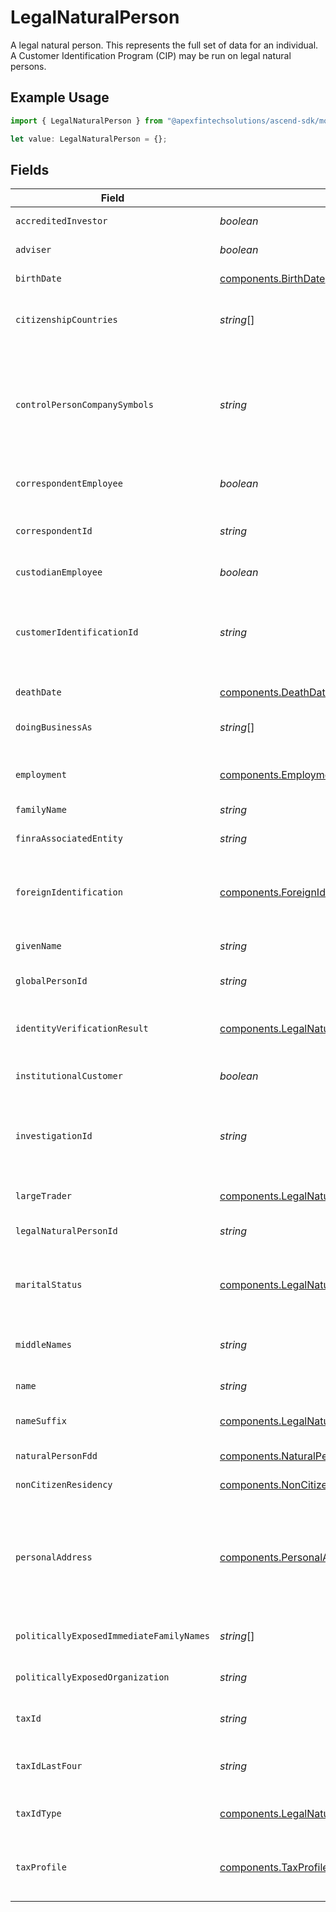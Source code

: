 # LegalNaturalPerson

A legal natural person. This represents the full set of data for an individual. A Customer Identification Program (CIP) may be run on legal natural persons.

## Example Usage

```typescript
import { LegalNaturalPerson } from "@apexfintechsolutions/ascend-sdk/models/components";

let value: LegalNaturalPerson = {};
```

## Fields

| Field                                                                                                                                                                                                                                                                                                                                           | Type                                                                                                                                                                                                                                                                                                                                            | Required                                                                                                                                                                                                                                                                                                                                        | Description                                                                                                                                                                                                                                                                                                                                     | Example                                                                                                                                                                                                                                                                                                                                         |
| ----------------------------------------------------------------------------------------------------------------------------------------------------------------------------------------------------------------------------------------------------------------------------------------------------------------------------------------------- | ----------------------------------------------------------------------------------------------------------------------------------------------------------------------------------------------------------------------------------------------------------------------------------------------------------------------------------------------- | ----------------------------------------------------------------------------------------------------------------------------------------------------------------------------------------------------------------------------------------------------------------------------------------------------------------------------------------------- | ----------------------------------------------------------------------------------------------------------------------------------------------------------------------------------------------------------------------------------------------------------------------------------------------------------------------------------------------- | ----------------------------------------------------------------------------------------------------------------------------------------------------------------------------------------------------------------------------------------------------------------------------------------------------------------------------------------------- |
| `accreditedInvestor`                                                                                                                                                                                                                                                                                                                            | *boolean*                                                                                                                                                                                                                                                                                                                                       | :heavy_minus_sign:                                                                                                                                                                                                                                                                                                                              | Indicates whether the person is an accredited investor                                                                                                                                                                                                                                                                                          |                                                                                                                                                                                                                                                                                                                                                 |
| `adviser`                                                                                                                                                                                                                                                                                                                                       | *boolean*                                                                                                                                                                                                                                                                                                                                       | :heavy_minus_sign:                                                                                                                                                                                                                                                                                                                              | Indicates whether the person is an adviser                                                                                                                                                                                                                                                                                                      |                                                                                                                                                                                                                                                                                                                                                 |
| `birthDate`                                                                                                                                                                                                                                                                                                                                     | [components.BirthDate](../../models/components/birthdate.md)                                                                                                                                                                                                                                                                                    | :heavy_minus_sign:                                                                                                                                                                                                                                                                                                                              | The legal day, month, and year of birth for a natural person.                                                                                                                                                                                                                                                                                   |                                                                                                                                                                                                                                                                                                                                                 |
| `citizenshipCountries`                                                                                                                                                                                                                                                                                                                          | *string*[]                                                                                                                                                                                                                                                                                                                                      | :heavy_minus_sign:                                                                                                                                                                                                                                                                                                                              | This is used for tax (treaty) and country block list considerations Maximum list of two 2-char CLDR Code citizenship countries, e.g. US, CA                                                                                                                                                                                                     | [<br/>"US",<br/>"CA"<br/>]                                                                                                                                                                                                                                                                                                                      |
| `controlPersonCompanySymbols`                                                                                                                                                                                                                                                                                                                   | *string*                                                                                                                                                                                                                                                                                                                                        | :heavy_minus_sign:                                                                                                                                                                                                                                                                                                                              | A list of ticker symbols in which the underlying person is a control person; control persons are defined as having significant influence over a company’s management and operations, typically through ownership of a large percentage of the company’s voting stock or through positions on the company’s board of directors or executive team | AAPL, GOOL                                                                                                                                                                                                                                                                                                                                      |
| `correspondentEmployee`                                                                                                                                                                                                                                                                                                                         | *boolean*                                                                                                                                                                                                                                                                                                                                       | :heavy_minus_sign:                                                                                                                                                                                                                                                                                                                              | Indicates the related owner record is an employee of the clearing broker's correspondent customer.                                                                                                                                                                                                                                              | false                                                                                                                                                                                                                                                                                                                                           |
| `correspondentId`                                                                                                                                                                                                                                                                                                                               | *string*                                                                                                                                                                                                                                                                                                                                        | :heavy_minus_sign:                                                                                                                                                                                                                                                                                                                              | A unique identifier referencing a Correspondent; A Client may have several operating Correspondents within its purview.                                                                                                                                                                                                                         | 01HPMZZM6RKMVZA1JQ63RQKJRP                                                                                                                                                                                                                                                                                                                      |
| `custodianEmployee`                                                                                                                                                                                                                                                                                                                             | *boolean*                                                                                                                                                                                                                                                                                                                                       | :heavy_minus_sign:                                                                                                                                                                                                                                                                                                                              | A flag to indicate whether this person is an employee of the correspondent.                                                                                                                                                                                                                                                                     | false                                                                                                                                                                                                                                                                                                                                           |
| `customerIdentificationId`                                                                                                                                                                                                                                                                                                                      | *string*                                                                                                                                                                                                                                                                                                                                        | :heavy_minus_sign:                                                                                                                                                                                                                                                                                                                              | Customer identification id returned by the customer identification service which represents a single instance of an identity verification outcome for the specified customer. This verification result will be used as part of the full investigation.                                                                                          | 01HXPXSFA4JMKVK1D3R1X75ZGX                                                                                                                                                                                                                                                                                                                      |
| `deathDate`                                                                                                                                                                                                                                                                                                                                     | [components.DeathDate](../../models/components/deathdate.md)                                                                                                                                                                                                                                                                                    | :heavy_minus_sign:                                                                                                                                                                                                                                                                                                                              | The day, month, and year of death of a legal natural person                                                                                                                                                                                                                                                                                     |                                                                                                                                                                                                                                                                                                                                                 |
| `doingBusinessAs`                                                                                                                                                                                                                                                                                                                               | *string*[]                                                                                                                                                                                                                                                                                                                                      | :heavy_minus_sign:                                                                                                                                                                                                                                                                                                                              | DBA (Doing Business As) names. Can list up to 5 associated with the Legal Natural Person                                                                                                                                                                                                                                                        |                                                                                                                                                                                                                                                                                                                                                 |
| `employment`                                                                                                                                                                                                                                                                                                                                    | [components.Employment](../../models/components/employment.md)                                                                                                                                                                                                                                                                                  | :heavy_minus_sign:                                                                                                                                                                                                                                                                                                                              | Object containing information pertaining to a investor's current employer including the name, address, and duration of employment.                                                                                                                                                                                                              |                                                                                                                                                                                                                                                                                                                                                 |
| `familyName`                                                                                                                                                                                                                                                                                                                                    | *string*                                                                                                                                                                                                                                                                                                                                        | :heavy_minus_sign:                                                                                                                                                                                                                                                                                                                              | Family name of a natural person.                                                                                                                                                                                                                                                                                                                | Doe                                                                                                                                                                                                                                                                                                                                             |
| `finraAssociatedEntity`                                                                                                                                                                                                                                                                                                                         | *string*                                                                                                                                                                                                                                                                                                                                        | :heavy_minus_sign:                                                                                                                                                                                                                                                                                                                              | The name of the FINRA-associated entity the underlying natural person is affiliated with.                                                                                                                                                                                                                                                       | Entity Name                                                                                                                                                                                                                                                                                                                                     |
| `foreignIdentification`                                                                                                                                                                                                                                                                                                                         | [components.ForeignIdentification](../../models/components/foreignidentification.md)                                                                                                                                                                                                                                                            | :heavy_minus_sign:                                                                                                                                                                                                                                                                                                                              | **Field Dependencies:**<br/><br/>Required if `irs_form_type` is `W_8BEN`.<br/><br/>Otherwise, must be empty.                                                                                                                                                                                                                                    |                                                                                                                                                                                                                                                                                                                                                 |
| `givenName`                                                                                                                                                                                                                                                                                                                                     | *string*                                                                                                                                                                                                                                                                                                                                        | :heavy_minus_sign:                                                                                                                                                                                                                                                                                                                              | The given name of a natural person; Conventionally known as 'first name' in most English-speaking countries.                                                                                                                                                                                                                                    | John                                                                                                                                                                                                                                                                                                                                            |
| `globalPersonId`                                                                                                                                                                                                                                                                                                                                | *string*                                                                                                                                                                                                                                                                                                                                        | :heavy_minus_sign:                                                                                                                                                                                                                                                                                                                              | Globally Unique identifier for a legal natural person                                                                                                                                                                                                                                                                                           | 0B4127F7C8C9DD8F4A33FEE7E3C2C620814B9AA0369BDECD0A02556F49D79C22                                                                                                                                                                                                                                                                                |
| `identityVerificationResult`                                                                                                                                                                                                                                                                                                                    | [components.LegalNaturalPersonIdentityVerificationResult](../../models/components/legalnaturalpersonidentityverificationresult.md)                                                                                                                                                                                                              | :heavy_minus_sign:                                                                                                                                                                                                                                                                                                                              | Third-party data result used to verify the identity of an introduced investor. If the client identity_verification_model is PROVIDED_BY_CLIENT, this field is required                                                                                                                                                                          |                                                                                                                                                                                                                                                                                                                                                 |
| `institutionalCustomer`                                                                                                                                                                                                                                                                                                                         | *boolean*                                                                                                                                                                                                                                                                                                                                       | :heavy_minus_sign:                                                                                                                                                                                                                                                                                                                              | Indicates whether the person is an institutional customer                                                                                                                                                                                                                                                                                       |                                                                                                                                                                                                                                                                                                                                                 |
| `investigationId`                                                                                                                                                                                                                                                                                                                               | *string*                                                                                                                                                                                                                                                                                                                                        | :heavy_minus_sign:                                                                                                                                                                                                                                                                                                                              | Investigation id relating a comprehensive investigation for a customer, encompassing the aggregation of identity verification results and watchlist screenings, conducted to support the Customer Identification Program (CIP) and Customer Due Diligence (CDD)                                                                                 | 01HXPXSFA4JMKVK1D3R1X75ZGZ                                                                                                                                                                                                                                                                                                                      |
| `largeTrader`                                                                                                                                                                                                                                                                                                                                   | [components.LegalNaturalPersonLargeTrader](../../models/components/legalnaturalpersonlargetrader.md)                                                                                                                                                                                                                                            | :heavy_minus_sign:                                                                                                                                                                                                                                                                                                                              | Indicates if the person is recognized as a "Large Trader" by the SEC.                                                                                                                                                                                                                                                                           |                                                                                                                                                                                                                                                                                                                                                 |
| `legalNaturalPersonId`                                                                                                                                                                                                                                                                                                                          | *string*                                                                                                                                                                                                                                                                                                                                        | :heavy_minus_sign:                                                                                                                                                                                                                                                                                                                              | A system-generated unique identifier referencing a single natural person; Used to access the record after creation.                                                                                                                                                                                                                             | e6716139-da77-46d1-9f15-13599161db0b                                                                                                                                                                                                                                                                                                            |
| `maritalStatus`                                                                                                                                                                                                                                                                                                                                 | [components.LegalNaturalPersonMaritalStatus](../../models/components/legalnaturalpersonmaritalstatus.md)                                                                                                                                                                                                                                        | :heavy_minus_sign:                                                                                                                                                                                                                                                                                                                              | The legal marital status of an account-holder; Used in combination with state of domicile to determine qualification for account types and beneficiary exclusion rules.                                                                                                                                                                         | SINGLE                                                                                                                                                                                                                                                                                                                                          |
| `middleNames`                                                                                                                                                                                                                                                                                                                                   | *string*                                                                                                                                                                                                                                                                                                                                        | :heavy_minus_sign:                                                                                                                                                                                                                                                                                                                              | Non-primary names representing a natural person; Name attributed to a person other than "Given" and "Family" names.                                                                                                                                                                                                                             | Smith                                                                                                                                                                                                                                                                                                                                           |
| `name`                                                                                                                                                                                                                                                                                                                                          | *string*                                                                                                                                                                                                                                                                                                                                        | :heavy_minus_sign:                                                                                                                                                                                                                                                                                                                              | The name field Format: legalNaturalPersons/{legalNaturalPerson}                                                                                                                                                                                                                                                                                 | legalNaturalPersons/e6716139-da77-46d1-9f15-13599161db0b                                                                                                                                                                                                                                                                                        |
| `nameSuffix`                                                                                                                                                                                                                                                                                                                                    | [components.LegalNaturalPersonNameSuffix](../../models/components/legalnaturalpersonnamesuffix.md)                                                                                                                                                                                                                                              | :heavy_minus_sign:                                                                                                                                                                                                                                                                                                                              | The suffix of a natural person; A suffix in a name is any part of the name that comes after the last name                                                                                                                                                                                                                                       | JR                                                                                                                                                                                                                                                                                                                                              |
| `naturalPersonFdd`                                                                                                                                                                                                                                                                                                                              | [components.NaturalPersonFdd](../../models/components/naturalpersonfdd.md)                                                                                                                                                                                                                                                                      | :heavy_minus_sign:                                                                                                                                                                                                                                                                                                                              | Foreign Due Diligence (FDD) information for Legal Natural Person                                                                                                                                                                                                                                                                                |                                                                                                                                                                                                                                                                                                                                                 |
| `nonCitizenResidency`                                                                                                                                                                                                                                                                                                                           | [components.NonCitizenResidency](../../models/components/noncitizenresidency.md)                                                                                                                                                                                                                                                                | :heavy_minus_sign:                                                                                                                                                                                                                                                                                                                              | Facilitates non-citizen lawful US residents to open domestic accounts                                                                                                                                                                                                                                                                           |                                                                                                                                                                                                                                                                                                                                                 |
| `personalAddress`                                                                                                                                                                                                                                                                                                                               | [components.PersonalAddress](../../models/components/personaladdress.md)                                                                                                                                                                                                                                                                        | :heavy_minus_sign:                                                                                                                                                                                                                                                                                                                              | The legal street number and street name for an account Party. Required fields within the `personal_address` object include:<br/> - `administrative_area`<br/> - `region_code` - 2 character CLDR Code<br/> - `postal_code`<br/> - `locality`<br/> - `address_lines` - max 5 lines                                                               |                                                                                                                                                                                                                                                                                                                                                 |
| `politicallyExposedImmediateFamilyNames`                                                                                                                                                                                                                                                                                                        | *string*[]                                                                                                                                                                                                                                                                                                                                      | :heavy_minus_sign:                                                                                                                                                                                                                                                                                                                              | A Party's self-disclosed list of names representing family members who are politically exposed.                                                                                                                                                                                                                                                 | [<br/>"Sue Doe"<br/>]                                                                                                                                                                                                                                                                                                                           |
| `politicallyExposedOrganization`                                                                                                                                                                                                                                                                                                                | *string*                                                                                                                                                                                                                                                                                                                                        | :heavy_minus_sign:                                                                                                                                                                                                                                                                                                                              | A Party's self-disclosed list of named politically exposed organizations they are personally associated with.                                                                                                                                                                                                                                   | PEAK6, Apex Clearing                                                                                                                                                                                                                                                                                                                            |
| `taxId`                                                                                                                                                                                                                                                                                                                                         | *string*                                                                                                                                                                                                                                                                                                                                        | :heavy_minus_sign:                                                                                                                                                                                                                                                                                                                              | The full U.S. tax ID for a related person; Must be provided with `ITIN` or `SSN` tax ID type                                                                                                                                                                                                                                                    | 987-65-4321                                                                                                                                                                                                                                                                                                                                     |
| `taxIdLastFour`                                                                                                                                                                                                                                                                                                                                 | *string*                                                                                                                                                                                                                                                                                                                                        | :heavy_minus_sign:                                                                                                                                                                                                                                                                                                                              | The last four characters of the related person's tax identifier; Masked/truncated to "last four" in most usage contexts to preserve data privacy.                                                                                                                                                                                               | 6789                                                                                                                                                                                                                                                                                                                                            |
| `taxIdType`                                                                                                                                                                                                                                                                                                                                     | [components.LegalNaturalPersonTaxIdType](../../models/components/legalnaturalpersontaxidtype.md)                                                                                                                                                                                                                                                | :heavy_minus_sign:                                                                                                                                                                                                                                                                                                                              | The nature of the U.S. Tax ID indicated in the related tax_id field; Examples include ITIN, SSN, EIN.                                                                                                                                                                                                                                           | SSN                                                                                                                                                                                                                                                                                                                                             |
| `taxProfile`                                                                                                                                                                                                                                                                                                                                    | [components.TaxProfile](../../models/components/taxprofile.md)                                                                                                                                                                                                                                                                                  | :heavy_minus_sign:                                                                                                                                                                                                                                                                                                                              | Tax-related attributes at the for the account; A tax profile with taxpayer attributes is located on the legal_natural_person or legal_entity objects elsewhere on the account record.                                                                                                                                                           |                                                                                                                                                                                                                                                                                                                                                 |